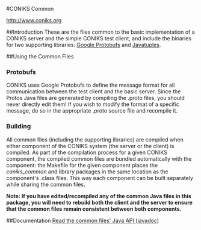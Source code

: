 #CONIKS Common

http://www.coniks.org

##Introduction
These are the files common to the basic implementation of a CONIKS server and the simple CONIKS test client, and include the binaries for two supporting libraries: [Google Protobufs](https://github.com/google/protobuf/tree/master/java) and [Javatuples](https://github.com/javatuples/javatuples).

##Using the Common Files
### Protobufs
CONIKS uses Google Protobufs to define the message format for all communication between the test client and the basic server. Since the Protos Java files are generated by compiling the .proto files, you should never directly edit them! If you wish to modify the format of a specific message, do so in the appropriate .proto source file and recompile it.

### Building
All common files (including the supporting libraries) are compiled when either component of the CONIKS system (the server or the client) is compiled. As part of the compilation process for a given CONIKS component, the compiled common files are bundled automatically with the component: the Makefile for the given component places the *coniks_common* and library packages in the same location as the component's .class files. This way each component can be built separately while sharing the common files.

**Note: If you have edited/recompiled any of the common Java files in this package, you will need to rebuild both the client and the server to ensure that the common files remain consistent between both components.**

##Documentation
[Read the common files' Java API (javadoc)](https://coniks-sys.github.io/coniks-ref-implementation/org/coniks/coniks_common/package-summary.html)
